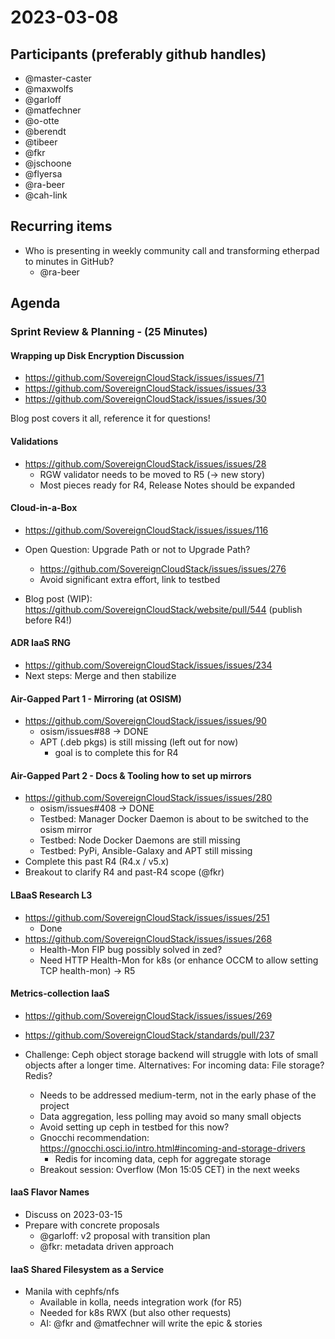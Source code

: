 # 2023-03-08

## Participants (preferably github handles)

* @master-caster
* @maxwolfs
* @garloff
* @matfechner
* @o-otte
* @berendt
* @tibeer
* @fkr
* @jschoone
* @flyersa
* @ra-beer
* @cah-link

## Recurring items

* Who is presenting in weekly community call and transforming etherpad to minutes in GitHub?
  * @ra-beer

## Agenda

### Sprint Review & Planning - (25 Minutes)

#### Wrapping up Disk Encryption Discussion

* <https://github.com/SovereignCloudStack/issues/issues/71>
* <https://github.com/SovereignCloudStack/issues/issues/33>
* <https://github.com/SovereignCloudStack/issues/issues/30>

Blog post covers it all, reference it for questions!

#### Validations

* <https://github.com/SovereignCloudStack/issues/issues/28>
  * RGW validator needs to be moved to R5 (-> new story)
  * Most pieces ready for R4, Release Notes should be expanded

#### Cloud-in-a-Box

* <https://github.com/SovereignCloudStack/issues/issues/116>

* Open Question: Upgrade Path or not to Upgrade Path?
  * <https://github.com/SovereignCloudStack/issues/issues/276>
  * Avoid significant extra effort, link to testbed

* Blog post (WIP): <https://github.com/SovereignCloudStack/website/pull/544>
  (publish before R4!)

#### ADR IaaS RNG

* <https://github.com/SovereignCloudStack/issues/issues/234>
* Next steps: Merge  and then stabilize

#### Air-Gapped Part 1 - Mirroring (at OSISM)

* <https://github.com/SovereignCloudStack/issues/issues/90>
  * osism/issues#88 -> DONE
  * APT (.deb pkgs) is still missing (left out for now)
    * goal is to complete this for R4

#### Air-Gapped Part 2 - Docs & Tooling how to set up mirrors

* <https://github.com/SovereignCloudStack/issues/issues/280>
  * osism/issues#408 -> DONE
  * Testbed: Manager Docker Daemon is about to be switched to the osism mirror
  * Testbed: Node Docker Daemons are still missing
  * Testbed: PyPi, Ansible-Galaxy and APT still missing
* Complete this past R4 (R4.x / v5.x)
* Breakout to clarify R4 and past-R4 scope (@fkr)

#### LBaaS Research L3

* <https://github.com/SovereignCloudStack/issues/issues/251>
  * Done
* <https://github.com/SovereignCloudStack/issues/issues/268>
  * Health-Mon FIP bug possibly solved in zed?
  * Need HTTP Health-Mon for k8s (or enhance OCCM to allow setting TCP health-mon) -> R5

#### Metrics-collection IaaS

* <https://github.com/SovereignCloudStack/issues/issues/269>

* <https://github.com/SovereignCloudStack/standards/pull/237>

* Challenge: Ceph object storage backend will struggle with lots of small objects after a longer time. Alternatives: For incoming data: File storage? Redis?
  * Needs to be addressed medium-term, not in the early phase of the project
  * Data aggregation, less polling may avoid so many small objects
  * Avoid setting up ceph in testbed for this now?
  * Gnocchi recommendation: <https://gnocchi.osci.io/intro.html#incoming-and-storage-drivers>
    * Redis for incoming data, ceph for aggregate storage
  * Breakout session: Overflow (Mon 15:05 CET) in the next weeks

#### IaaS Flavor Names

* Discuss on 2023-03-15
* Prepare with concrete proposals
  * @garloff: v2 proposal with transition plan
  * @fkr: metadata driven approach

#### IaaS Shared Filesystem as a Service

* Manila with cephfs/nfs
  * Available in kolla, needs integration work (for R5)
  * Needed for k8s RWX (but also other requests)
  * AI: @fkr and @matfechner will write the epic & stories
